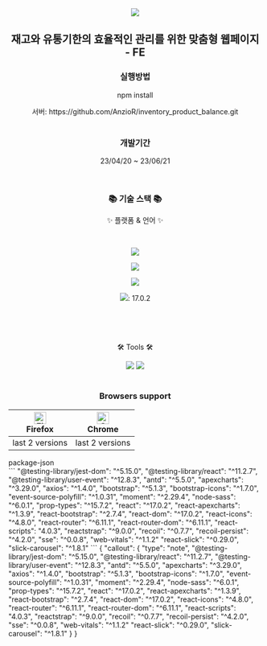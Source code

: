<div align=center>
	<img src="https://capsule-render.vercel.app/api?type=waving&color=auto&height=200&section=header&text=KDT%-PROJECT&fontSize=90" />	
</div>
<div  align=center>
	<h2>재고와 유통기한의 효율적인 관리를 위한 맞춤형 웹페이지 - FE </h2>
</div>

<div  align=center>
	<h3>실행방법</h3>
	  <div class="callout">
	  <p>npm install</p>
	</div>
	<div>
		<div>서버: https://github.com/AnzioR/inventory_product_balance.git</div>
	</div>
</div>
</br>
<div  align=center>
	<h3>개발기간</h3>
	<div class="callout">
	  <p> 23/04/20 ~ 23/06/21</p>
	</div>
</div>
</br>
<div align=center>
	<h3>📚 기술 스택 📚</h3>
	<p>✨ 플랫폼 & 언어 ✨</p>
</div>
</br>
<div align="center">
<!-- 	<img src="https://img.shields.io/badge/Java-007396?style=flat&logo=Conda-Forge&logoColor=white" /> -->
	<p><img src="https://img.shields.io/badge/HTML5-E34F26?style=flat&logo=HTML5&logoColor=white" /></p>
	<p><img src="https://img.shields.io/badge/CSS3-1572B6?style=flat&logo=CSS3&logoColor=white" /></p>
	<p><img src="https://img.shields.io/badge/JavaScript-F7DF1E?style=flat&logo=JavaScript&logoColor=white" /></p>
	<p><img src="https://img.shields.io/badge/React-0769AD?style=flat&logo=React&logoColor=white" />: 17.0.2</p>
<!-- 	<img src="https://img.shields.io/badge/jQuery-0769AD?style=flat&logo=jQuery&logoColor=white" /> -->
	<br>
<!-- 	<img src="https://img.shields.io/badge/Spring-6DB33F?style=flat&logo=Spring&logoColor=white" />
	<img src="https://img.shields.io/badge/Bootstrap-7952B3?style=flat&logo=Bootstrap&logoColor=white" />
	<img src="https://img.shields.io/badge/Selenium-43B02A?style=flat&logo=Selenium&logoColor=white" />
	<img src="https://img.shields.io/badge/Mybatis-000000?style=flat&logo=Fluentd&logoColor=white" /> -->
	<br>
<!-- 	<img src="https://img.shields.io/badge/Oracle%20SQL-F80000?style=flat&logo=Oracle&logoColor=white" />
	<img src="https://img.shields.io/badge/MySQL-4479A1?style=flat&logo=MySQL&logoColor=white" />
	<img src="https://img.shields.io/badge/MariaDB-003545?style=flat&logo=MariaDB&logoColor=white" />
	<img src="https://img.shields.io/badge/Linux-FCC624?style=flat&logo=Linux&logoColor=white" /> -->
</div>
<br>
<div align=center>
	<p>🛠 Tools 🛠</p>
</div>
<div align=center>
<!-- 	<img src="https://img.shields.io/badge/Eclipse%20IDE-2C2255?style=flat&logo=EclipseIDE&logoColor=white" /> -->
	<img src="https://img.shields.io/badge/Visual%20Studio%20Code-007ACC?style=flat&logo=VisualStudioCode&logoColor=white" />
<!-- 	<br>
	<img src="https://img.shields.io/badge/Tomcat-F8DC75?style=flat&logo=ApacheTomcat&logoColor=white" />
	<img src="https://img.shields.io/badge/NGINX-009639?style=flat&logo=NGINX&logoColor=white" />
	<img src="https://img.shields.io/badge/AWS-232F3E?style=flat&logo=AmazonAWS&logoColor=white" />
	<img src="https://img.shields.io/badge/SVN-809CC9?style=flat&logo=Subversion&logoColor=white" /> -->
	<img src="https://img.shields.io/badge/GitHub-181717?style=flat&logo=GitHub&logoColor=white" />
</div>
<br>

<div align=center>
	<h3> Browsers support </h3>
</div>
<div align=center>
	
| [<img src="https://raw.githubusercontent.com/alrra/browser-logos/master/src/firefox/firefox_48x48.png" alt="Firefox" width="24px" height="24px" />](http://gotbahn.github.io/browsers-support-badges/)</br>Firefox | [<img src="https://raw.githubusercontent.com/alrra/browser-logos/master/src/chrome/chrome_48x48.png" alt="Chrome" width="24px" height="24px" />](http://gotbahn.github.io/browsers-support-badges/)</br>Chrome |
| --------- | --------- |
| last 2 versions | last 2 versions |
</div>

<div> package-json </div>
```
    "@testing-library/jest-dom": "^5.15.0",
    "@testing-library/react": "^11.2.7",
    "@testing-library/user-event": "^12.8.3",
    "antd": "^5.5.0",
    "apexcharts": "^3.29.0",
    "axios": "^1.4.0",
    "bootstrap": "^5.1.3",
    "bootstrap-icons": "^1.7.0",
    "event-source-polyfill": "^1.0.31",
    "moment": "^2.29.4",
    "node-sass": "^6.0.1",
    "prop-types": "^15.7.2",
    "react": "^17.0.2",
    "react-apexcharts": "^1.3.9",
    "react-bootstrap": "^2.7.4",
    "react-dom": "^17.0.2",
    "react-icons": "^4.8.0",
    "react-router": "^6.11.1",
    "react-router-dom": "^6.11.1",
    "react-scripts": "4.0.3",
    "reactstrap": "^9.0.0",
    "recoil": "^0.7.7",
    "recoil-persist": "^4.2.0",
    "sse": "^0.0.8",
    "web-vitals": "^1.1.2"
    "react-slick": "^0.29.0",
    "slick-carousel": "^1.8.1"
```
{
  "callout": {
    "type": "note",
        "@testing-library/jest-dom": "^5.15.0",
    "@testing-library/react": "^11.2.7",
    "@testing-library/user-event": "^12.8.3",
    "antd": "^5.5.0",
    "apexcharts": "^3.29.0",
    "axios": "^1.4.0",
    "bootstrap": "^5.1.3",
    "bootstrap-icons": "^1.7.0",
    "event-source-polyfill": "^1.0.31",
    "moment": "^2.29.4",
    "node-sass": "^6.0.1",
    "prop-types": "^15.7.2",
    "react": "^17.0.2",
    "react-apexcharts": "^1.3.9",
    "react-bootstrap": "^2.7.4",
    "react-dom": "^17.0.2",
    "react-icons": "^4.8.0",
    "react-router": "^6.11.1",
    "react-router-dom": "^6.11.1",
    "react-scripts": "4.0.3",
    "reactstrap": "^9.0.0",
    "recoil": "^0.7.7",
    "recoil-persist": "^4.2.0",
    "sse": "^0.0.8",
    "web-vitals": "^1.1.2"
    "react-slick": "^0.29.0",
    "slick-carousel": "^1.8.1"
  }
}
